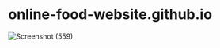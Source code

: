 # online-food-website.github.io
![Screenshot (559)](https://user-images.githubusercontent.com/97938514/230554635-2e982c99-558b-4bba-b99c-65b7e0516fe6.png)
